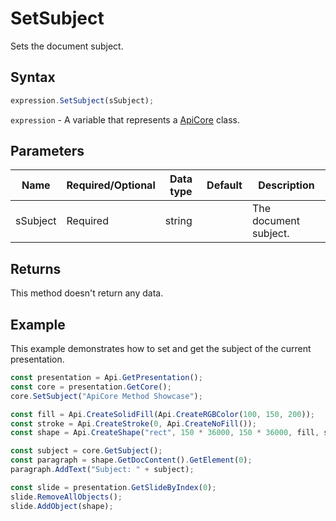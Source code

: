 # SetSubject

Sets the document subject.

## Syntax

```javascript
expression.SetSubject(sSubject);
```

`expression` - A variable that represents a [ApiCore](../ApiCore.md) class.

## Parameters

| **Name** | **Required/Optional** | **Data type** | **Default** | **Description** |
| ------------- | ------------- | ------------- | ------------- | ------------- |
| sSubject | Required | string |  | The document subject. |

## Returns

This method doesn't return any data.

## Example

This example demonstrates how to set and get the subject of the current presentation.

```javascript editor-pptx
const presentation = Api.GetPresentation();
const core = presentation.GetCore();
core.SetSubject("ApiCore Method Showcase");

const fill = Api.CreateSolidFill(Api.CreateRGBColor(100, 150, 200));
const stroke = Api.CreateStroke(0, Api.CreateNoFill());
const shape = Api.CreateShape("rect", 150 * 36000, 150 * 36000, fill, stroke);

const subject = core.GetSubject();
const paragraph = shape.GetDocContent().GetElement(0);
paragraph.AddText("Subject: " + subject);

const slide = presentation.GetSlideByIndex(0);
slide.RemoveAllObjects();
slide.AddObject(shape);

```
